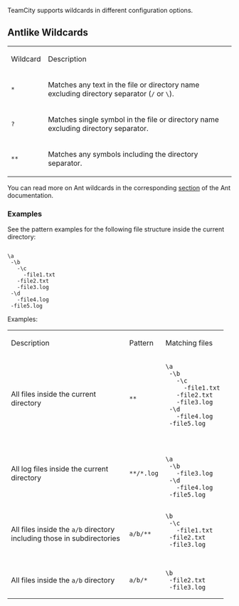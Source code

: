 [//]: # (title: Wildcard Support)
[//]: # (auxiliary-id: Wildcards)

TeamCity supports wildcards in different configuration options.

## Antlike Wildcards

<table>
<tr>

<td>

Wildcard 

</td>

<td>

Description 

</td>
</tr>
<tr>


<td>

`*`

</td>


<td>

Matches any text in the file or directory name excluding directory separator (`/` or `\`).

</td>
</tr>
<tr>


<td>

`?`

</td>


<td>

Matches single symbol in the file or directory name excluding directory separator.

</td>
</tr>
<tr>

<td>

`**`

</td>

<td>

Matches any symbols including the directory separator.

</td>
</tr>
</table>

You can read more on Ant wildcards in the corresponding [section](https://ant.apache.org/manual/dirtasks.html#patterns) of the Ant documentation.

### Examples

See the pattern examples for the following file structure inside the current directory:

```Shell

\a
 -\b
   -\c
     -file1.txt
   -file2.txt
   -file3.log
 -\d
   -file4.log
 -file5.log
```

Examples:

<table>
<tr>


<td width="250">

Description

</td>

<td>

Pattern

</td>

<td>

Matching files

</td>
</tr>
<tr>

<td>

All files inside the current directory

</td>

<td>

`**`

</td>

<td>

```Shell
\a
 -\b
   -\c
     -file1.txt
   -file2.txt
   -file3.log
 -\d
   -file4.log
 -file5.log
 
```

</td>
</tr>
<tr>

<td>

All log files inside the current directory

</td>


<td>

`**/*.log`

</td>

<td>

```Shell

\a
 -\b
   -file3.log
 -\d
   -file4.log
 -file5.log
 ```

</td>
</tr>
<tr>


<td>

All files inside the `a/b` directory including those in subdirectories

</td>

<td>

`a/b/**`

</td>

<td>

```Shell
\b
 -\c
   -file1.txt
 -file2.txt
 -file3.log
 
```

</td>
</tr>
<tr>

<td>

All files inside the `a/b` directory

</td>

<td>

`a/b/*`

</td>

<td>

```Shell
\b
 -file2.txt
 -file3.log
```

</td>
</tr>
</table>

